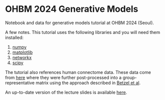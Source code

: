 # OHBM 2024 Generative Models
Notebook and data for generative models tutorial at OHBM 2024 (Seoul).

A few notes. This tutorial uses the following libraries and you will need them installed:
1. [numpy](https://numpy.org/)
2. [matplotlib](https://matplotlib.org/)
3. [networkx](https://networkx.org/)
4. [scipy](https://scipy.org/)

The tutorial also references human connectome data. These data come from [here](https://zenodo.org/records/2872624) where they were further post-processed into a group-representative matrix using the approach described in [Betzel et al](https://direct.mit.edu/netn/article/3/2/475/2219/Distance-dependent-consensus-thresholds-for).

An up-to-date version of the lecture slides is available [here](https://www.dropbox.com/scl/fi/ijid2v2r0ibqg444hjpso/betzel-ohbm2024-educational_workshop-generative_models.pptx?rlkey=aictlbutwivfk7v3yw3myb5zk&dl=0).
